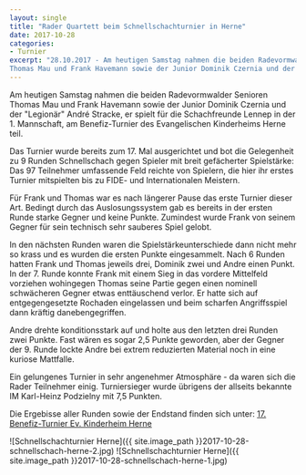 ```yaml
---
layout: single
title: "Rader Quartett beim Schnellschachturnier in Herne"
date: 2017-10-28
categories: 
- Turnier
excerpt: "28.10.2017 - Am heutigen Samstag nahmen die beiden Radevormwalder Senioren
Thomas Mau und Frank Havemann sowie der Junior Dominik Czernia und der ..."
---
```


Am heutigen Samstag nahmen die beiden Radevormwalder Senioren
Thomas Mau und Frank Havemann sowie der Junior Dominik Czernia
und der "Legionär" André Stracke, er spielt für die Schachfreunde
Lennep in der 1. Mannschaft, am Benefiz-Turnier des Evangelischen
Kinderheims Herne teil.

Das Turnier wurde bereits zum 17. Mal ausgerichtet und bot die
Gelegenheit zu 9 Runden Schnellschach gegen Spieler mit breit
gefächerter Spielstärke: Das 97 Teilnehmer umfassende Feld
reichte von Spielern, die hier ihr erstes Turnier mitspielten bis
zu FIDE- und Internationalen Meistern.

Für Frank und Thomas war es nach längerer Pause das erste Turnier
dieser Art. Bedingt durch das Auslosungssystem gab es bereits in
der ersten Runde starke Gegner und keine Punkte. Zumindest wurde
Frank von seinem Gegner für sein technisch sehr sauberes Spiel
gelobt.

In den nächsten Runden waren die Spielstärkeunterschiede dann
nicht mehr so krass und es wurden die ersten Punkte
eingesammelt. Nach 6 Runden hatten Frank und Thomas jeweils drei,
Dominik zwei und Andre einen Punkt. In der 7. Runde konnte Frank
mit einem Sieg in das vordere Mittelfeld vorziehen wohingegen
Thomas seine Partie gegen einen nominell schwächeren Gegner etwas
enttäuschend verlor. Er hatte sich auf entgegengesetzte Rochaden
eingelassen und beim scharfen Angriffsspiel dann kräftig
danebengegriffen.

Andre drehte konditionsstark auf und holte aus den letzten drei
Runden zwei Punkte. Fast wären es sogar 2,5 Punkte geworden, aber
der Gegner der 9. Runde lockte Andre bei extrem reduzierten
Material noch in eine kuriose Mattfalle.

Ein gelungenes Turnier in sehr angenehmer Atmosphäre - da waren
sich die Rader Teilnehmer einig. Turniersieger wurde übrigens der
allseits bekannte IM Karl-Heinz Podzielny mit 7,5 Punkten.

Die Ergebisse aller Runden sowie der Endstand finden sich unter:
[17. Benefiz-Turnier Ev. Kinderheim Herne](http://Benefiz2017.ev-kinderheim-herne.de)

![Schnellschachturnier Herne]({{ site.image_path }}2017-10-28-schnellschach-herne-2.jpg)
![Schnellschachturnier Herne]({{ site.image_path }}2017-10-28-schnellschach-herne-1.jpg)
